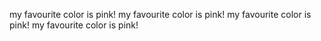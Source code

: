 my favourite color is pink!
my favourite color is pink!
my favourite color is pink!
my favourite color is pink!
